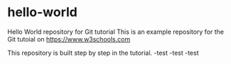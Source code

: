 # hello-world
Hello World repository for Git tutorial
This is an example repository for the Git tutoial on https://www.w3schools.com

This repository is built step by step in the tutorial.
-test
-test
-test
